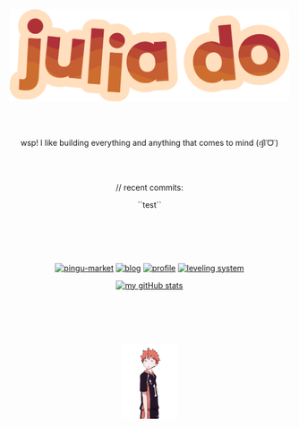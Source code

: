 <div align="center">
    <img src="images/redYellowName_lightBeige.png" width="500">
</div>

<br></br>

<div align="center">
    <p>wsp! I like building everything and anything that comes to mind (ദ്ദി˙ᗜ˙)</p>
</div>

<div align="center">

<br></br>

<!-- I really hope this works -->
<p>// recent commits:</p>
``test``

<br></br><br></br>

<!-- repo cards!! -->
[![pingu-market](https://github-readme-stats.vercel.app/api/pin/?username=solacite&repo=pingu-market&theme=slateorange&hide_border=true&description_lines_count=2)](https://github.com/anuraghazra/github-readme-stats)
[![blog](https://github-readme-stats.vercel.app/api/pin/?username=solacite&repo=blog&theme=slateorange&hide_border=true&description_lines_count=2)](https://github.com/anuraghazra/github-readme-stats)
[![profile](https://github-readme-stats.vercel.app/api/pin/?username=solacite&repo=profile&theme=slateorange&hide_border=true&description_lines_count=2)](https://github.com/anuraghazra/github-readme-stats)
[![leveling system](https://github-readme-stats.vercel.app/api/pin/?username=solacite&repo=TextBased_LevelingSystem&theme=slateorange&hide_border=true&description_lines_count=2)](https://github.com/anuraghazra/github-readme-stats)

[![my gitHub stats](https://github-readme-stats.vercel.app/api?username=solacite&theme=slateorange&hide_border=true&bg_color=00000000&hide=prs)](https://github.com/anuraghazra/github-readme-stats)

</div>

<br></br><br></br>

<div align="center">
    <img src="images/hinata.gif" width="100">
</div>